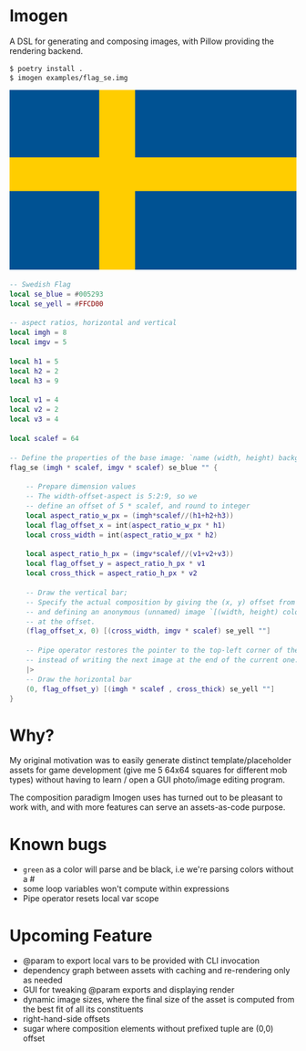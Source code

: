 # Imogen
A DSL for generating and composing images, with Pillow providing the rendering backend.

```
$ poetry install .
$ imogen examples/flag_se.img
```

![flag_se.png](flag_se.png)


```lua
-- Swedish Flag
local se_blue = #005293
local se_yell = #FFCD00

-- aspect ratios, horizontal and vertical
local imgh = 8
local imgv = 5

local h1 = 5
local h2 = 2
local h3 = 9

local v1 = 4
local v2 = 2
local v3 = 4

local scalef = 64

-- Define the properties of the base image: `name (width, height) background_color background_text { <composition> }`
flag_se (imgh * scalef, imgv * scalef) se_blue "" {

    -- Prepare dimension values
    -- The width-offset-aspect is 5:2:9, so we
    -- define an offset of 5 * scalef, and round to integer
    local aspect_ratio_w_px = (imgh*scalef//(h1+h2+h3))
    local flag_offset_x = int(aspect_ratio_w_px * h1)
    local cross_width = int(aspect_ratio_w_px * h2)

    local aspect_ratio_h_px = (imgv*scalef//(v1+v2+v3))
    local flag_offset_y = aspect_ratio_h_px * v1
    local cross_thick = aspect_ratio_h_px * v2

    -- Draw the vertical bar;
    -- Specify the actual composition by giving the (x, y) offset from (0, 0) (top left)
    -- and defining an anonymous (unnamed) image `[(width, height) color text]` to paste
    -- at the offset.
    (flag_offset_x, 0) [(cross_width, imgv * scalef) se_yell ""]

    -- Pipe operator restores the pointer to the top-left corner of the image,
    -- instead of writing the next image at the end of the current one.
    |>
    -- Draw the horizontal bar
    (0, flag_offset_y) [(imgh * scalef , cross_thick) se_yell ""]
}
```
# Why?

My original motivation was to easily generate distinct template/placeholder assets
for game development (give me 5 64x64 squares for different mob types) without having to learn / open a GUI photo/image editing program.

The composition paradigm Imogen uses has turned out to be pleasant
to work with, and with more features can serve an assets-as-code purpose.


# Known bugs
* `green` as a color will parse and be black, i.e we're parsing colors without a #
* some loop variables won't compute within expressions
* Pipe operator resets local var scope

# Upcoming Feature

* @param to export local vars to be provided with CLI invocation
* dependency graph between assets with caching and re-rendering only as needed
* GUI for tweaking @param exports and displaying render
* dynamic image sizes, where the final size of the asset is computed from the best fit of all its constituents
* right-hand-side offsets
* sugar where composition elements without prefixed tuple are (0,0) offset

